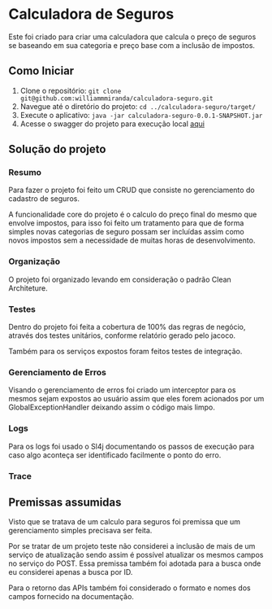 # Calculadora de Seguros

Este foi criado para criar uma calculadora que calcula o preço de seguros se baseando em sua categoria e preço base com a inclusão de impostos.

## Como Iniciar

1. Clone o repositório: `git clone git@github.com:williammmiranda/calculadora-seguro.git`
2. Navegue até o diretório do projeto: `cd ../calculadora-seguro/target/`
3. Execute o aplicativo: `java -jar calculadora-seguro-0.0.1-SNAPSHOT.jar`
4. Acesse o swagger do projeto para execução local [aqui](http://localhost:8080/swagger-ui/)

## Solução do projeto

### Resumo

Para fazer o projeto foi feito um CRUD que consiste no gerenciamento do cadastro de seguros. 

A funcionalidade core do projeto é o calculo do preço final do mesmo que envolve impostos, para isso foi feito um tratamento para que de forma simples novas categorias de seguro possam ser incluídas assim como novos impostos sem a necessidade de muitas horas de desenvolvimento.

### Organização

O projeto foi organizado levando em consideração o padrão Clean Architeture. 

### Testes

Dentro do projeto foi feita a cobertura de 100% das regras de negócio, através dos testes unitários, conforme relatório gerado pelo jacoco.

Também para os serviços expostos foram feitos testes de integração.

### Gerenciamento de Erros

Visando o gerenciamento de erros foi criado um interceptor para os mesmos sejam expostos ao usuário assim que eles forem acionados por um GlobalExceptionHandler deixando assim o código mais limpo.

### Logs

Para os logs foi usado o Sl4j documentando os passos de execução para caso algo aconteça ser identificado facilmente o ponto do erro.

### Trace

## Premissas assumidas

Visto que se tratava de um calculo para seguros foi premissa que um gerenciamento simples precisava ser feita.

Por se tratar de um projeto teste não considerei a inclusão de mais de um serviço de atualização sendo assim é possível atualizar os mesmos campos no serviço do POST. Essa premissa também foi adotada para a busca onde eu considerei apenas a busca por ID.

Para o retorno das APIs também foi considerado o formato e nomes dos campos fornecido na documentação.